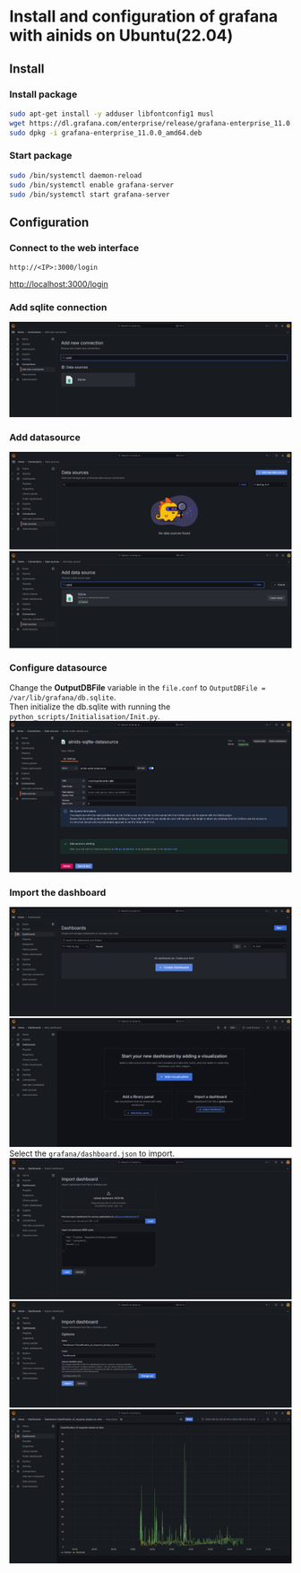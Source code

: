 # Install and configuration of grafana with ainids on Ubuntu(22.04)

## Install
### Install package
```bash
sudo apt-get install -y adduser libfontconfig1 musl
wget https://dl.grafana.com/enterprise/release/grafana-enterprise_11.0.0_amd64.deb
sudo dpkg -i grafana-enterprise_11.0.0_amd64.deb
```

### Start package
```bash
sudo /bin/systemctl daemon-reload
sudo /bin/systemctl enable grafana-server
sudo /bin/systemctl start grafana-server
```

## Configuration
### Connect to the web interface
```
http://<IP>:3000/login
```
[http://localhost:3000/login](http://localhost:3000/login)

### Add sqlite connection
![grafana_add_sqlite_connection](https://github.com/PierreKzh/projet_annuel_MSI2/blob/main/img/grafana/grafana_add_sqlite_connection.png)

### Add datasource
![grafana_add_new_datasource](https://github.com/PierreKzh/projet_annuel_MSI2/blob/main/img/grafana/grafana_add_new_datasource.png)  
![grafana_add_sqlite_datasource](https://github.com/PierreKzh/projet_annuel_MSI2/blob/main/img/grafana/grafana_add_sqlite_datasource.png)

### Configure datasource
Change the **OutputDBFile** variable in the `file.conf` to `OutputDBFile = /var/lib/grafana/db.sqlite`.  
Then initialize the db.sqlite with running the `python_scripts/Initialisation/Init.py`.  
![grafana_configure_sqlite_datasource](https://github.com/PierreKzh/projet_annuel_MSI2/blob/main/img/grafana/grafana_configure_sqlite_datasource.png)

### Import the dashboard
![grafana_create_dashboard](https://github.com/PierreKzh/projet_annuel_MSI2/blob/main/img/grafana/grafana_create_dashboard.png)  
![grafana_import_dashboard](https://github.com/PierreKzh/projet_annuel_MSI2/blob/main/img/grafana/grafana_import_dashboard.png)  
Select the `grafana/dashboard.json` to import.  
![grafana_choose_dashboard_to_import](https://github.com/PierreKzh/projet_annuel_MSI2/blob/main/img/grafana/grafana_choose_dashboard_to_import.png)  
![grafana_import_selected_dashboard](https://github.com/PierreKzh/projet_annuel_MSI2/blob/main/img/grafana/grafana_import_selected_dashboard.png)  
![grafana_view_dashboard](https://github.com/PierreKzh/projet_annuel_MSI2/blob/main/img/grafana/grafana_view_dashboard.png)
